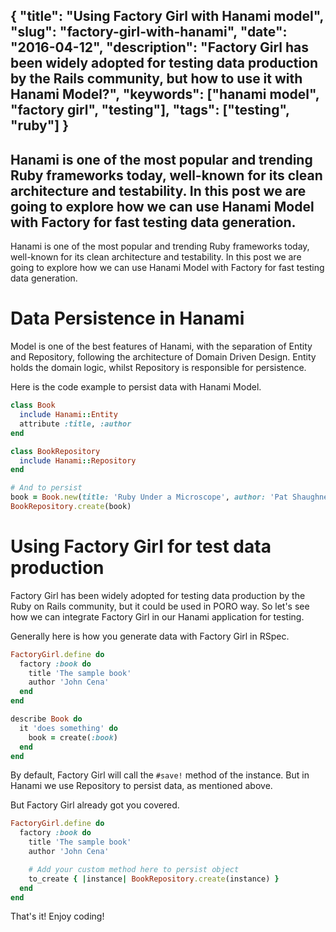 {
  "title": "Using Factory Girl with Hanami model",
  "slug": "factory-girl-with-hanami",
  "date": "2016-04-12",
  "description": "Factory Girl has been widely adopted for testing data production by the Rails community, but how to use it with Hanami Model?",
  "keywords": ["hanami model", "factory girl", "testing"],
  "tags": ["testing", "ruby"]
}
---
Hanami is one of the most popular and trending Ruby frameworks today, well-known for its clean architecture and testability. In this post we are going to explore how we can use Hanami Model with Factory for fast testing data generation.
---
Hanami is one of the most popular and trending Ruby frameworks today, well-known for its clean architecture and testability. In this post we are going to explore how we can use Hanami Model with Factory for fast testing data generation.

# Data Persistence in Hanami

Model is one of the best features of Hanami, with the separation of Entity and Repository, following the architecture of Domain Driven Design. Entity holds the domain logic, whilst Repository is responsible for persistence.

Here is the code example to persist data with Hanami Model.

```rb
class Book
  include Hanami::Entity
  attribute :title, :author
end

class BookRepository
  include Hanami::Repository
end

# And to persist
book = Book.new(title: 'Ruby Under a Microscope', author: 'Pat Shaughnessy'))
BookRepository.create(book)
```

# Using Factory Girl for test data production

Factory Girl has been widely adopted for testing data production by the Ruby on Rails community, but it could be used in PORO way. So let's see how we can integrate Factory Girl in our Hanami application for testing.

Generally here is how you generate data with Factory Girl in RSpec.

```rb
FactoryGirl.define do
  factory :book do
    title 'The sample book'
    author 'John Cena'
  end
end

describe Book do
  it 'does something' do
    book = create(:book)
  end
end
```

By default, Factory Girl will call the `#save!` method of the instance. But in Hanami we use Repository to persist data, as mentioned above.

But Factory Girl already got you covered.

```rb
FactoryGirl.define do
  factory :book do
    title 'The sample book'
    author 'John Cena'

    # Add your custom method here to persist object
    to_create { |instance| BookRepository.create(instance) }
  end
end
```

That's it! Enjoy coding!

